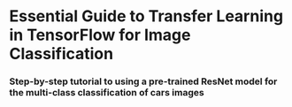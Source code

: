 # Essential Guide to Transfer Learning in TensorFlow for Image Classification
### Step-by-step tutorial to using a pre-trained ResNet model for the multi-class classification of cars images
